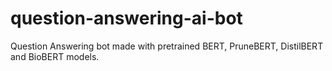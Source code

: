 # question-answering-ai-bot
Question Answering bot made with pretrained BERT, PruneBERT, DistilBERT and BioBERT models.
